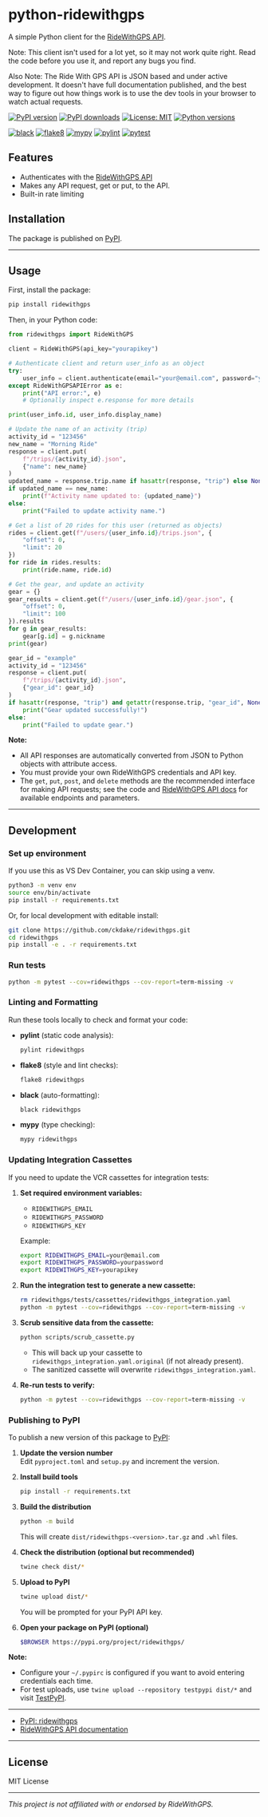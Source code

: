 # python-ridewithgps

A simple Python client for the [RideWithGPS API](https://ridewithgps.com/api).

Note: This client isn't used for a lot yet, so it may not work quite right. Read
the code before you use it, and report any bugs you find.

Also Note: The Ride With GPS API is JSON based and under active development. It
doesn't have full documentation published, and the best way to figure out how
things work is to use the dev tools in your browser to watch actual requests.

[![PyPI version](https://img.shields.io/pypi/v/ridewithgps.svg)](https://pypi.org/project/ridewithgps/)
[![PyPI downloads](https://img.shields.io/pypi/dm/ridewithgps.svg)](https://pypi.org/project/ridewithgps/)
[![License: MIT](https://img.shields.io/badge/License-MIT-yellow.svg)](https://opensource.org/licenses/MIT)
[![Python versions](https://img.shields.io/pypi/pyversions/ridewithgps.svg)](https://pypi.org/project/ridewithgps/)

[![black](https://github.com/ckdake/python-ridewithgps/actions/workflows/black.yml/badge.svg)](https://github.com/ckdake/python-ridewithgps/actions/workflows/black.yml)
[![flake8](https://github.com/ckdake/python-ridewithgps/actions/workflows/flake8.yml/badge.svg)](https://github.com/ckdake/python-ridewithgps/actions/workflows/flake8.yml)
[![mypy](https://github.com/ckdake/python-ridewithgps/actions/workflows/mypy.yml/badge.svg)](https://github.com/ckdake/python-ridewithgps/actions/workflows/mypy.yml)
[![pylint](https://github.com/ckdake/python-ridewithgps/actions/workflows/pylint.yml/badge.svg)](https://github.com/ckdake/python-ridewithgps/actions/workflows/pylint.yml)
[![pytest](https://github.com/ckdake/python-ridewithgps/actions/workflows/pytest.yml/badge.svg)](https://github.com/ckdake/python-ridewithgps/actions/workflows/pytest.yml)

## Features

- Authenticates with the [RideWithGPS API](https://ridewithgps.com/api)
- Makes any API request, get or put, to the API.
- Built-in rate limiting

## Installation

The package is published on [PyPI](https://pypi.org/project/ridewithgps/).

---

## Usage

First, install the package:

```sh
pip install ridewithgps
```

Then, in your Python code:

```python
from ridewithgps import RideWithGPS

client = RideWithGPS(api_key="yourapikey")

# Authenticate client and return user_info as an object
try:
    user_info = client.authenticate(email="your@email.com", password="yourpassword")
except RideWithGPSAPIError as e:
    print("API error:", e)
    # Optionally inspect e.response for more details

print(user_info.id, user_info.display_name)

# Update the name of an activity (trip)
activity_id = "123456"
new_name = "Morning Ride"
response = client.put(
    f"/trips/{activity_id}.json",
    {"name": new_name}
)
updated_name = response.trip.name if hasattr(response, "trip") else None
if updated_name == new_name:
    print(f"Activity name updated to: {updated_name}")
else:
    print("Failed to update activity name.")

# Get a list of 20 rides for this user (returned as objects)
rides = client.get(f"/users/{user_info.id}/trips.json", {
    "offset": 0,
    "limit": 20
})
for ride in rides.results:
    print(ride.name, ride.id)

# Get the gear, and update an activity
gear = {}
gear_results = client.get(f"/users/{user_info.id}/gear.json", {
    "offset": 0,
    "limit": 100
}).results
for g in gear_results:
    gear[g.id] = g.nickname
print(gear)

gear_id = "example"
activity_id = "123456"
response = client.put(
    f"/trips/{activity_id}.json",
    {"gear_id": gear_id}
)
if hasattr(response, "trip") and getattr(response.trip, "gear_id", None) == gear_id:
    print("Gear updated successfully!")
else:
    print("Failed to update gear.")
```

**Note:**  
- All API responses are automatically converted from JSON to Python objects with attribute access.
- You must provide your own RideWithGPS credentials and API key.
- The `get`, `put`, `post`, and `delete` methods are the recommended interface for making API requests; see the code and [RideWithGPS API docs](https://ridewithgps.com/api) for available endpoints and parameters.

---

## Development

### Set up environment

If you use this as VS Dev Container, you can skip using a venv.

```sh
python3 -m venv env
source env/bin/activate
pip install -r requirements.txt
```

Or, for local development with editable install:

```sh
git clone https://github.com/ckdake/ridewithgps.git
cd ridewithgps
pip install -e . -r requirements.txt
```

### Run tests

```sh
python -m pytest --cov=ridewithgps --cov-report=term-missing -v
```

### Linting and Formatting

Run these tools locally to check and format your code:

- **pylint** (static code analysis):

    ```sh
    pylint ridewithgps
    ```

- **flake8** (style and lint checks):

    ```sh
    flake8 ridewithgps
    ```

- **black** (auto-formatting):

    ```sh
    black ridewithgps
    ```

- **mypy** (type checking):

    ```sh
    mypy ridewithgps
    ```

### Updating Integration Cassettes

If you need to update the VCR cassettes for integration tests:

1. **Set required environment variables:**
   - `RIDEWITHGPS_EMAIL`
   - `RIDEWITHGPS_PASSWORD`
   - `RIDEWITHGPS_KEY`

   Example:
   ```sh
   export RIDEWITHGPS_EMAIL=your@email.com
   export RIDEWITHGPS_PASSWORD=yourpassword
   export RIDEWITHGPS_KEY=yourapikey
   ```

2. **Run the integration test to generate a new cassette:**
   ```sh
   rm ridewithgps/tests/cassettes/ridewithgps_integration.yaml
   python -m pytest --cov=ridewithgps --cov-report=term-missing -v
   ```

3. **Scrub sensitive data from the cassette:**
   ```sh
   python scripts/scrub_cassette.py
   ```
   - This will back up your cassette to `ridewithgps_integration.yaml.original` (if not already present).
   - The sanitized cassette will overwrite `ridewithgps_integration.yaml`.

4. **Re-run tests to verify:**
   ```sh
   python -m pytest --cov=ridewithgps --cov-report=term-missing -v
   ```

### Publishing to PyPI

To publish a new version of this package to [PyPI](https://pypi.org/):

1. **Update the version number**  
   Edit `pyproject.toml` and `setup.py` and increment the version.

2. **Install build tools**  
   ```sh
   pip install -r requirements.txt
   ```

3. **Build the distribution**  
   ```sh
   python -m build
   ```
   This will create `dist/ridewithgps-<version>.tar.gz` and `.whl` files.

4. **Check the distribution (optional but recommended)**  
   ```sh
   twine check dist/*
   ```

5. **Upload to PyPI**  
   ```sh
   twine upload dist/*
   ```
   You will be prompted for your PyPI API key.

6. **Open your package on PyPI (optional)**  
   ```sh
   $BROWSER https://pypi.org/project/ridewithgps/
   ```

**Note:**  
- Configure your `~/.pypirc` is configured if you want to avoid entering credentials each time.
- For test uploads, use `twine upload --repository testpypi dist/*` and visit [TestPyPI](https://test.pypi.org/).

---

- [PyPI: ridewithgps](https://pypi.org/project/ridewithgps/)
- [RideWithGPS API documentation](https://ridewithgps.com/api)

---

## License

MIT License

---

*This project is not affiliated with or endorsed by RideWithGPS.*
